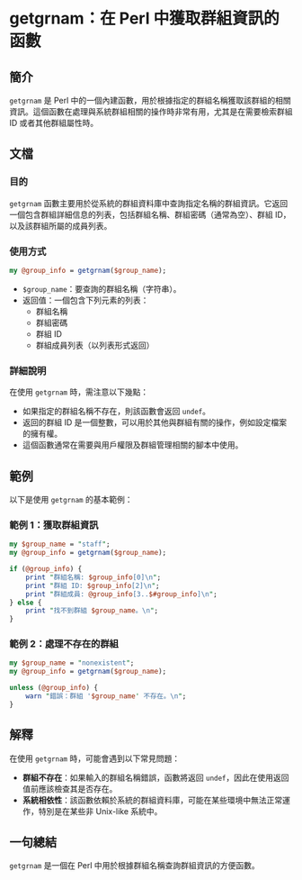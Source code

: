 <!--
Meta Description: # getgrnam：在 Perl 中獲取群組資訊的函數 ## 簡介 `getgrnam` 是 Perl 中的一個內建函數，用於根據指定的群組名稱獲取該群組的相關資訊。這個函數在處理與系統群組相關的操作時非常有用，尤其是在需要檢索群組 ID 或者其他群組屬性時。 ## 文檔 ### 目的 `getg...
Meta Keywords: getgrnam, group_info, group_name, perl, print
-->

# getgrnam：在 Perl 中獲取群組資訊的函數

## 簡介
`getgrnam` 是 Perl 中的一個內建函數，用於根據指定的群組名稱獲取該群組的相關資訊。這個函數在處理與系統群組相關的操作時非常有用，尤其是在需要檢索群組 ID 或者其他群組屬性時。

## 文檔
### 目的
`getgrnam` 函數主要用於從系統的群組資料庫中查詢指定名稱的群組資訊。它返回一個包含群組詳細信息的列表，包括群組名稱、群組密碼（通常為空）、群組 ID，以及該群組所屬的成員列表。

### 使用方式
```perl
my @group_info = getgrnam($group_name);
```
- `$group_name`：要查詢的群組名稱（字符串）。
- 返回值：一個包含下列元素的列表：
  - 群組名稱
  - 群組密碼
  - 群組 ID
  - 群組成員列表（以列表形式返回）

### 詳細說明
在使用 `getgrnam` 時，需注意以下幾點：
- 如果指定的群組名稱不存在，則該函數會返回 `undef`。
- 返回的群組 ID 是一個整數，可以用於其他與群組有關的操作，例如設定檔案的擁有權。
- 這個函數通常在需要與用戶權限及群組管理相關的腳本中使用。

## 範例
以下是使用 `getgrnam` 的基本範例：

### 範例 1：獲取群組資訊
```perl
my $group_name = "staff";
my @group_info = getgrnam($group_name);

if (@group_info) {
    print "群組名稱: $group_info[0]\n";
    print "群組 ID: $group_info[2]\n";
    print "群組成員: @group_info[3..$#group_info]\n";
} else {
    print "找不到群組 $group_name。\n";
}
```

### 範例 2：處理不存在的群組
```perl
my $group_name = "nonexistent";
my @group_info = getgrnam($group_name);

unless (@group_info) {
    warn "錯誤：群組 '$group_name' 不存在。\n";
}
```

## 解釋
在使用 `getgrnam` 時，可能會遇到以下常見問題：
- **群組不存在**：如果輸入的群組名稱錯誤，函數將返回 `undef`，因此在使用返回值前應該檢查其是否存在。
- **系統相依性**：該函數依賴於系統的群組資料庫，可能在某些環境中無法正常運作，特別是在某些非 Unix-like 系統中。

## 一句總結
`getgrnam` 是一個在 Perl 中用於根據群組名稱查詢群組資訊的方便函數。